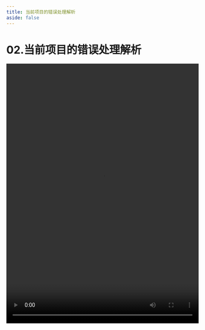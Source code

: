 ```yaml
---
title: 当前项目的错误处理解析
aside: false
---
```


# 02.当前项目的错误处理解析

<video autoplay src="http://qn.chinavanes.com/nodejs/module-19/02.当前项目的错误处理解析.mp4" controls controlsList="nodownload" width="100%" height="680"/>

